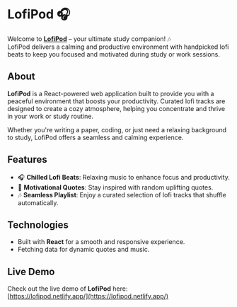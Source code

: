 # LofiPod 🎧

Welcome to **[LofiPod](https://lofipod.netlify.app/)** – your ultimate study companion! 🎶  
LofiPod delivers a calming and productive environment with handpicked lofi beats to keep you focused and motivated during study or work sessions.

## About

**LofiPod** is a React-powered web application built to provide you with a peaceful environment that boosts your productivity. Curated lofi tracks are designed to create a cozy atmosphere, helping you concentrate and thrive in your work or study routine.

Whether you're writing a paper, coding, or just need a relaxing background to study, LofiPod offers a seamless and calming experience.

## Features

- 🎧 **Chilled Lofi Beats**: Relaxing music to enhance focus and productivity.
- 💬 **Motivational Quotes**: Stay inspired with random uplifting quotes.
- 🎶 **Seamless Playlist**: Enjoy a curated selection of lofi tracks that shuffle automatically.

## Technologies

- Built with **React** for a smooth and responsive experience.
- Fetching data for dynamic quotes and music.

## Live Demo

Check out the live demo of **LofiPod** here:  
[https://lofipod.netlify.app/](https://lofipod.netlify.app/)